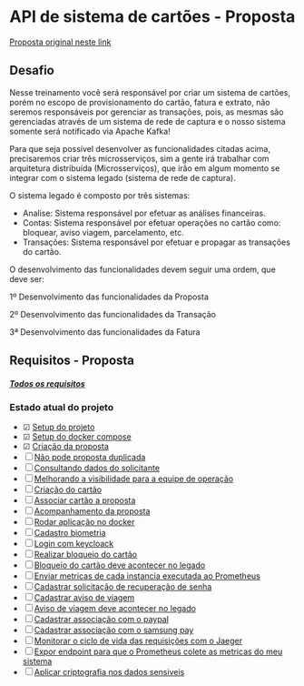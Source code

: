 # API de sistema de cartões - Proposta


[Proposta original neste link](https://github.com/claudiooliveirazup/documentacao-cartao-branco)

## Desafio

Nesse treinamento você será responsável por criar um sistema de cartões, porém no escopo de provisionamento do cartão, fatura e extrato, não seremos responsáveis por gerenciar as transações, pois, as mesmas são gerenciadas através de um sistema de rede de captura e o nosso sistema somente será notificado via Apache Kafka!

Para que seja possível desenvolver as funcionalidades citadas acima, precisaremos criar três microsserviços, sim a gente irá trabalhar com arquitetura distribuída (Microsserviços), que irão em algum momento se integrar com o sistema legado (sistema de rede de captura).

O sistema legado é composto por três sistemas:

- Analise: Sistema responsável por efetuar as análises financeiras.
- Contas: Sistema responsável por efetuar operações no cartão como: bloquear, aviso viagem, parcelamento, etc.
- Transações: Sistema responsável por efetuar e propagar as transações do cartão.

O desenvolvimento das funcionalidades devem seguir uma ordem, que deve ser:

1º Desenvolvimento das funcionalidades da Proposta

2º Desenvolvimento das funcionalidades da Transação

3ª Desenvolvimento das funcionalidades da Fatura

## Requisitos - Proposta

##### [Todos os requisitos](https://github.com/claudiooliveirazup/documentacao-cartao-branco/tree/master/proposta)

### Estado atual do projeto
 - &#9745; [Setup do projeto](https://github.com/claudiooliveirazup/documentacao-cartao-branco/blob/master/proposta/000.setup_projeto.md)
 - &#9745; [Setup do docker compose](https://github.com/claudiooliveirazup/documentacao-cartao-branco/blob/master/proposta/001.setup_docker_compose.md)
 - &#9745; [Criação da proposta](https://github.com/claudiooliveirazup/documentacao-cartao-branco/blob/master/proposta/005.criacao_proposta.md)
  - &#9744; [Não pode proposta duplicada](https://github.com/claudiooliveirazup/documentacao-cartao-branco/blob/master/proposta/010.nao_pode_haver_proposta.md)
  - &#9744; [Consultando dados do solicitante](https://github.com/claudiooliveirazup/documentacao-cartao-branco/blob/master/proposta/015.consultando_dados_solicitante.md)  
  - &#9744; [Melhorando a visibilidade para a equipe de operação](https://github.com/claudiooliveirazup/documentacao-cartao-branco/blob/master/proposta/020.melhorando_visibilidade_healthcheck.md) 
  - &#9744; [Criação do cartão](https://github.com/claudiooliveirazup/documentacao-cartao-branco/blob/master/proposta/025.criacao_cartao.md)  
  - &#9744; [Associar cartão a proposta](https://github.com/claudiooliveirazup/documentacao-cartao-branco/blob/master/proposta/030.associar_cartao_proposta.md)
  - &#9744; [Acompanhamento da proposta](https://github.com/claudiooliveirazup/documentacao-cartao-branco/blob/master/proposta/035.acompanhamento_proposta.md)
  - &#9744; [Rodar aplicação no docker](https://github.com/claudiooliveirazup/documentacao-cartao-branco/blob/master/proposta/040.rodar_nossa_aplicacao.md)
  - &#9744; [Cadastro biometria](https://github.com/claudiooliveirazup/documentacao-cartao-branco/blob/master/proposta/045.criar_biometria.md)
  - &#9744; [Login com keycloack](https://github.com/zup-academy/documentacao-cartao-branco/blob/master/proposta/050.login_via_senha.md)
  - &#9744; [Realizar bloqueio do cartão](https://github.com/zup-academy/documentacao-cartao-branco/blob/master/proposta/055.bloqueio_cartao.md)
  - &#9744; [Bloqueio do cartão deve acontecer no legado](https://github.com/zup-academy/documentacao-cartao-branco/blob/master/proposta/060.notificando_legado_cartao.md)
  - &#9744; [Enviar metricas de cada instancia executada ao Prometheus](https://github.com/zup-academy/documentacao-cartao-branco/blob/master/proposta/065.como_saber_tudo_funcionando_corretamente.md)
  - &#9744; [Cadastrar solicitação de recuperação de senha](https://github.com/zup-academy/documentacao-cartao-branco/blob/master/proposta/070.recuperacao_senha.md)
  - &#9744; [Cadastrar aviso de viagem](https://github.com/zup-academy/documentacao-cartao-branco/blob/master/proposta/075.aviso_viagem.md)
  - &#9744; [Aviso de viagem deve acontecer no legado](https://github.com/zup-academy/documentacao-cartao-branco/blob/master/proposta/080.notificando_sistema_bancario_viagem.md)
  - &#9744; [Cadastrar associação com o paypal](https://github.com/zup-academy/documentacao-cartao-branco/blob/master/proposta/085.associacao_paypal.md)
  - &#9744; [Cadastrar associação com o samsung pay](https://github.com/zup-academy/documentacao-cartao-branco/blob/master/proposta/090.associacao_samsung_pay.md)
  - &#9744; [Monitorar o ciclo de vida das requisições com o Jaeger](https://github.com/zup-academy/documentacao-cartao-branco/blob/master/proposta/095.falhar_nas_chamadas.md)
  - &#9744; [Expor endpoint para que o Prometheus colete as metricas do meu sistema](https://github.com/zup-academy/documentacao-cartao-branco/blob/master/proposta/100.rodando_prometheus.md)
  - &#9744; [Aplicar criptografia nos dados sensiveis](https://github.com/zup-academy/documentacao-cartao-branco/blob/master/proposta/105.dados_dos_clientes.md)
